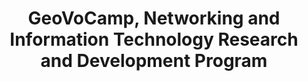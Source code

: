 ---
dateStart: 2013-11-18
dateEnd: 2013-11-19
title: "GeoVoCamp, Networking and Information Technology Research and Development Program"
venue: "National Science Foundation"
organizer: Deborah MacPherson
credit:
city: Ballston
state: VA
country: USA
pdfLink:
venueImages:
---